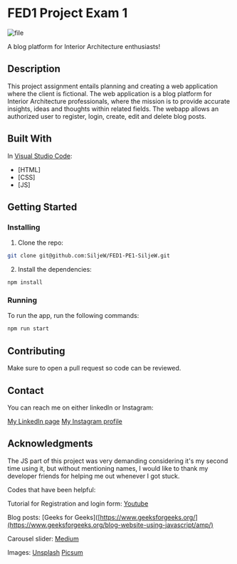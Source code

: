 # FED1 Project Exam 1

![file](file:///Users/siljewalmann/Desktop/Skjermbilde%202024-06-05%20kl.%2015.01.03.png)

A blog platform for Interior Architecture enthusiasts!

## Description

This project assignment entails planning and creating a web application where the client is fictional.
The web application is a blog platform for Interior Architecture professionals, where the mission is to provide accurate insights, ideas and thoughts within related fields.
The webapp allows an authorized user to register, login, create, edit and delete blog posts.


## Built With

In [Visual Studio Code](https://code.visualstudio.com/):
- [HTML]
- [CSS]
- [JS]


## Getting Started

### Installing


1. Clone the repo:

```bash
git clone git@github.com:SiljeW/FED1-PE1-SiljeW.git
```

2. Install the dependencies:

```
npm install
```

### Running

To run the app, run the following commands:

```bash
npm run start
```

## Contributing

Make sure to open a pull request so code can be reviewed.

## Contact

You can reach me on either linkedIn or Instagram:

[My LinkedIn page](https://www.linkedin.com/in/silje-walmann-913998162)
[My Instagram profile](https://www.instagram.com/swalmann/)



## Acknowledgments

The JS part of this project was very demanding considering it's my second time using it, but without mentioning names, I would like to thank my developer friends for helping me out whenever I got stuck.

Codes that have been helpful:

Tutorial for Registration and login form:
[Youtube](https://www.youtube.com/watch?v=YEloDYy3DTg&t=873s)

Blog posts:
[Geeks for Geeks]([https://www.geeksforgeeks.org/](https://www.geeksforgeeks.org/blog-website-using-javascript/amp/)

Carousel slider:
[Medium](https://medium.com/@algopoint.ltd/how-to-create-a-slideshow-carousel-using-html-css-js-7ab0561b39b3)

Images:
[Unsplash](https://unsplash.com/)
[Picsum](https://picsum.photos/images#7)
